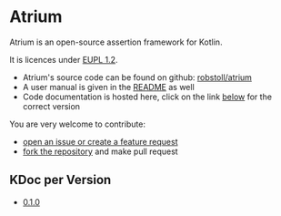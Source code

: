 # Atrium
Atrium is an open-source assertion framework for Kotlin.

It is licences under [EUPL 1.2](https://joinup.ec.europa.eu/collection/eupl/eupl-text-11-12).

- Atrium's source code can be found on github: [robstoll/atrium](https://github.com/robstoll/atrium)
- A user manual is given in the [README](https://github.com/robstoll/atrium/blob/master/README.md) as well
- Code documentation is hosted here, click on the link [below](#kdoc-per-version) for the correct version

You are very welcome to contribute:
- [open an issue or create a feature request](https://github.com/robstoll/atrium/issues/new)
- [fork the repository](https://github.com/robstoll/atrium#fork-destination-box) and make pull request

## KDoc per Version

- [0.1.0](0.1.0/doc)
